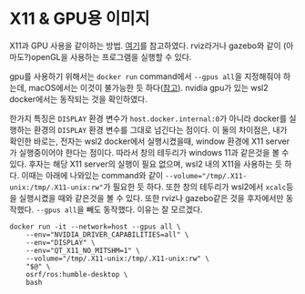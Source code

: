 # X11 & GPU용 이미지

X11과 GPU 사용을 같이하는 방법. [여기](https://roboticseabass.com/2021/04/21/docker-and-ros/)를 참고하였다. rviz라거나 gazebo와 같이 (아마도?)openGL을 사용하는 프로그램을 실행할 수 있다.

gpu를 사용하기 위해서는 `docker run` command에서 `--gpus all`을 지정해줘야 하는데, macOS에서는 이것이 불가능한 듯 하다([참고](https://stackoverflow.com/questions/46367517/can-i-use-my-gpu-from-a-docker-container-on-a-macbook-pro-amd-radeon-gpu)). nvidia gpu가 있는 wsl2 docker에서는 동작되는 것을 확인하였다.

한가지 특징은 `DISPLAY` 환경 변수가 `host.docker.internal:0`가 아니라 docker를 실행하는 환경의 `DISPLAY` 환경 변수를 그대로 넘긴다는 점이다. 이 둘의 차이점은, 내가 확인한 바로는, 전자는 wsl2 docker에서 실행시켰을때, window 환경에 X11 server가 실행중이어야 한다는 점이다. 따라서 창의 테두리가 windows 11과 같은것을 볼 수 있다. 후자는 해당 X11 server의 실행이 필요 없으며, wsl2 내의 X11을 사용하는 듯 하다. 이때는 아래에 나와있는 command와 같이 `--volume="/tmp/.X11-unix:/tmp/.X11-unix:rw"`가 필요한 듯 하다. 또한 창의 테두리가 wsl2에서 `xcalc`등을 실행시켰을 때와 같은것을 볼 수 있다. 또한 rviz나 gazebo같은 것을 후자에서만 동작했다. `--gpus all`을 빼도 동작했다. 이유는 잘 모르겠다.

```shell
docker run -it --network=host --gpus all \
    --env="NVIDIA_DRIVER_CAPABILITIES=all" \
    --env="DISPLAY" \
    --env="QT_X11_NO_MITSHM=1" \
    --volume="/tmp/.X11-unix:/tmp/.X11-unix:rw" \
    "$@" \
    osrf/ros:humble-desktop \
    bash

```